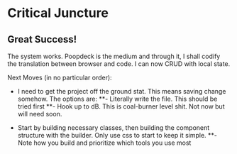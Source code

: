# Critical Juncture

## Great Success!

The system works. Poopdeck is the medium and through it, I shall codify the translation between browser and code. I can now CRUD with local state. 

Next Moves (in no particular order):

- I need to get the project off the ground stat. This means saving change somehow. The options are:
**- Literally write the file. This should be tried first
**- Hook up to dB. This is coal-burner level shit. Not now but will need soon.

- Start by building necessary classes, then building the component structure with the builder. Only use css to start to keep it simple.
**- Note how you build and prioritize which tools you use most
